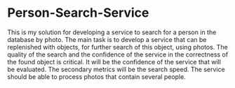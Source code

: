 # Person-Search-Service
This is my solution for developing a service to search for a person in the database by photo. The main task is to develop a service that can be replenished with objects, for further search of this object, using photos. The quality of the search and the confidence of the service in the correctness of the found object is critical. It will be the confidence of the service that will be evaluated. The secondary metrics will be the search speed. The service should be able to process photos that contain several people.
